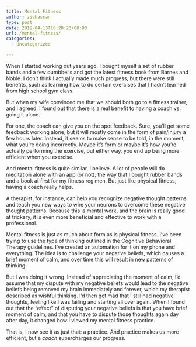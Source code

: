```yaml
---
title: Mental Fitness
author: ziahassan
type: post
date: 2019-04-13T16:20:23+00:00
url: /mental-fitness/
categories:
  - Uncategorized

---
```

When I started working out years ago, I bought myself a set of rubber bands and a few dumbbells and got the latest fitness book from Barnes and Noble. I don’t think I actually made much progress, but there were still benefits, such as learning how to do certain exercises that I hadn’t learned from high school gym class.

But when my wife convinced me that we should both go to a fitness trainer, and I agreed, I found out that there is a real benefit to having a coach vs. going it alone.

For one, the coach can give you on the spot feedback. Sure, you’ll get some feedback working alone, but it will mostly come in the form of pain/injury a few hours later. Instead, it seems to make sense to be told, in the moment, what you’re doing incorrectly. Maybe it’s form or maybe it’s how you’re actually performing the exercise, but either way, you end up being more efficient when you exercise.

And mental fitness is quite similar, I believe. A lot of people will do meditation alone with an app (or not), the way that I bought rubber bands and a book at first for my fitness regimen. But just like physical fitness, having a coach really helps.

A therapist, for instance, can help you recognize negative thought patterns and teach you new ways to wire your neurons to overcome these negative thought patterns. Because this is mental work, and the brain is really good at trickery, it is even more beneficial and effective to work with a professional.

Mental fitness is just as much about form as is physical fitness. I’ve been trying to use the type of thinking outlined in the Cognitive Behavioral Therapy guidelines. I’ve created an automation for it on my phone and everything. The idea is to challenge your negative beliefs, which causes a brief moment of calm, and over time this will result in new patterns of thinking. 

But I was doing it wrong. Instead of appreciating the moment of calm, I’d assume that my dispute with my negative beliefs would lead to the negative beliefs being removed my brain immediately and forever, which my therapist described as wishful thinking. I’d then get mad that I still had negative thoughts, feeling like I was failing and starting all over again. When I found out that the “effect” of disputing your negative beliefs is that you have brief moment of calm, and that you have to dispute those thoughts again day after day, it changed how I viewed my mental fitness practice.

That is, I now see it as just that: a practice. And practice makes us more efficient, but a _coach_ supercharges our progress.